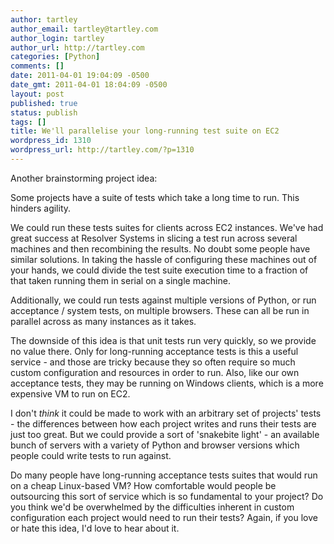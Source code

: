 ```yaml
---
author: tartley
author_email: tartley@tartley.com
author_login: tartley
author_url: http://tartley.com
categories: [Python]
comments: []
date: 2011-04-01 19:04:09 -0500
date_gmt: 2011-04-01 18:04:09 -0500
layout: post
published: true
status: publish
tags: []
title: We'll parallelise your long-running test suite on EC2
wordpress_id: 1310
wordpress_url: http://tartley.com/?p=1310
---
```


Another brainstorming project idea:

Some projects have a suite of tests which take a long time to run. This
hinders agility.

We could run these tests suites for clients across EC2 instances. We've
had great success at Resolver Systems in slicing a test run across
several machines and then recombining the results. No doubt some people
have similar solutions. In taking the hassle of configuring these
machines out of your hands, we could divide the test suite execution
time to a fraction of that taken running them in serial on a single
machine.

Additionally, we could run tests against multiple versions of Python, or
run acceptance / system tests, on multiple browsers. These can all be
run in parallel across as many instances as it takes.

The downside of this idea is that unit tests run very quickly, so we
provide no value there. Only for long-running acceptance tests is this a
useful service - and those are tricky because they so often require so
much custom configuration and resources in order to run. Also, like our
own acceptance tests, they may be running on Windows clients, which is a
more expensive VM to run on EC2.

I don't *think* it could be made to work with an arbitrary set of
projects' tests - the differences between how each project writes and
runs their tests are just too great. But we could provide a sort of
'snakebite light' - an available bunch of servers with a variety of
Python and browser versions which people could write tests to run
against.

Do many people have long-running acceptance tests suites that would run
on a cheap Linux-based VM? How comfortable would people be outsourcing
this sort of service which is so fundamental to your project? Do you
think we'd be overwhelmed by the difficulties inherent in custom
configuration each project would need to run their tests? Again, if you
love or hate this idea, I'd love to hear about it.

